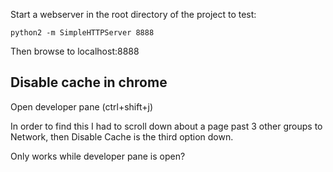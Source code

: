 

Start a webserver in the root directory of the project to test:

```
python2 -m SimpleHTTPServer 8888
```

Then browse to localhost:8888


## Disable cache in chrome

Open developer pane (ctrl+shift+j)

In order to find this I had to scroll down about a page past 3 other groups to Network, then Disable Cache is the third option down.

Only works while developer pane is open?
